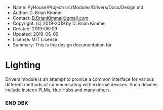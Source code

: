 * Name:      PyHouse/Project/src/Modules/Drivers/Docs/Design.md
* Author:    D. Brian Kimmel
* Contact:   D.BrianKimmel@gmail.com
* Copyright: (c) 2019-2019 by D. Brian Kimmel
* Created:   2019-06-09
* Updated:   2019-06-09
* License:   MIT License
* Summary:   This is the design documentation for 


# Lighting

Drivers module is an attempt to provice a common interface for various different methods of communicating with external devices.
Such devices include Insteon PLMs, Hue Hubs and many others. 

### END DBK
